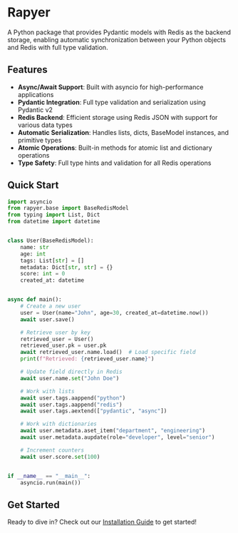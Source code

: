 # Rapyer

A Python package that provides Pydantic models with Redis as the backend storage, enabling automatic synchronization between your Python objects and Redis with full type validation.

## Features

- **Async/Await Support**: Built with asyncio for high-performance applications
- **Pydantic Integration**: Full type validation and serialization using Pydantic v2
- **Redis Backend**: Efficient storage using Redis JSON with support for various data types
- **Automatic Serialization**: Handles lists, dicts, BaseModel instances, and primitive types
- **Atomic Operations**: Built-in methods for atomic list and dictionary operations
- **Type Safety**: Full type hints and validation for all Redis operations

## Quick Start

```python
import asyncio
from rapyer.base import BaseRedisModel
from typing import List, Dict
from datetime import datetime


class User(BaseRedisModel):
    name: str
    age: int
    tags: List[str] = []
    metadata: Dict[str, str] = {}
    score: int = 0
    created_at: datetime


async def main():
    # Create a new user
    user = User(name="John", age=30, created_at=datetime.now())
    await user.save()

    # Retrieve user by key
    retrieved_user = User()
    retrieved_user.pk = user.pk
    await retrieved_user.name.load()  # Load specific field
    print(f"Retrieved: {retrieved_user.name}")

    # Update field directly in Redis
    await user.name.set("John Doe")

    # Work with lists
    await user.tags.aappend("python")
    await user.tags.aappend("redis")
    await user.tags.aextend(["pydantic", "async"])

    # Work with dictionaries
    await user.metadata.aset_item("department", "engineering")
    await user.metadata.aupdate(role="developer", level="senior")

    # Increment counters
    await user.score.set(100)


if __name__ == "__main__":
    asyncio.run(main())
```

## Get Started

Ready to dive in? Check out our [Installation Guide](installation.md) to get started!